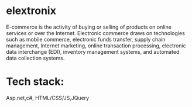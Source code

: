# elextronix

E-commerce is the activity of buying or selling of products on online services or over the Internet. Electronic commerce draws on technologies such as mobile commerce, electronic funds transfer, supply chain management, Internet marketing, online transaction processing, electronic data interchange (EDI), inventory management systems, and automated data collection systems.


# Tech stack:
 Asp.net,c#, HTML/CSS/JS,JQuery
